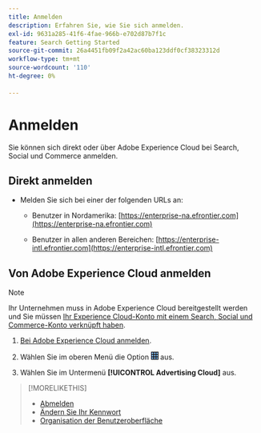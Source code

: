 ```yaml
---
title: Anmelden
description: Erfahren Sie, wie Sie sich anmelden.
exl-id: 9631a285-41f6-4fae-966b-e702d87b7f1c
feature: Search Getting Started
source-git-commit: 26a4451fb09f2a42ac60ba123ddf0cf38323312d
workflow-type: tm+mt
source-wordcount: '110'
ht-degree: 0%

---
```


# Anmelden

Sie können sich direkt oder über Adobe Experience Cloud bei Search, Social und Commerce anmelden.

## Direkt anmelden

* Melden Sie sich bei einer der folgenden URLs an:

   * Benutzer in Nordamerika: [https://enterprise-na.efrontier.com](https://enterprise-na.efrontier.com)

   * Benutzer in allen anderen Bereichen: [https://enterprise-intl.efrontier.com](https://enterprise-intl.efrontier.com)

## Von Adobe Experience Cloud anmelden

>[!NOTE]
>
>Ihr Unternehmen muss in Adobe Experience Cloud bereitgestellt werden und Sie müssen [Ihr Experience Cloud-Konto mit einem Search, Social und Commerce-Konto verknüpft haben](https://experiencecloud.adobe.com/resources/help/en_US/mcloud/organizations.html).

1. [Bei Adobe Experience Cloud anmelden](https://experienceleague.adobe.com/docs/core-services/interface/experience-cloud.html#signin).

1. Wählen Sie im oberen Menü die Option ![Lösungsauswahl](/help/search-social-commerce/assets/menu-icon.png "Lösungsauswahl") aus.

1. Wählen Sie im Untermenü **[!UICONTROL Advertising Cloud]** aus.

>[!MORELIKETHIS]
>
>* [Abmelden](sign-out.md)
>* [Ändern Sie Ihr Kennwort](/help/search-social-commerce/tools/password-change.md)
>* [Organisation der Benutzeroberfläche](user-interface.md)
